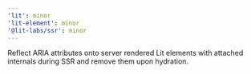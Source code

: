 ```yaml
---
'lit': minor
'lit-element': minor
'@lit-labs/ssr': minor
---
```


Reflect ARIA attributes onto server rendered Lit elements with attached internals during SSR and remove them upon hydration.
